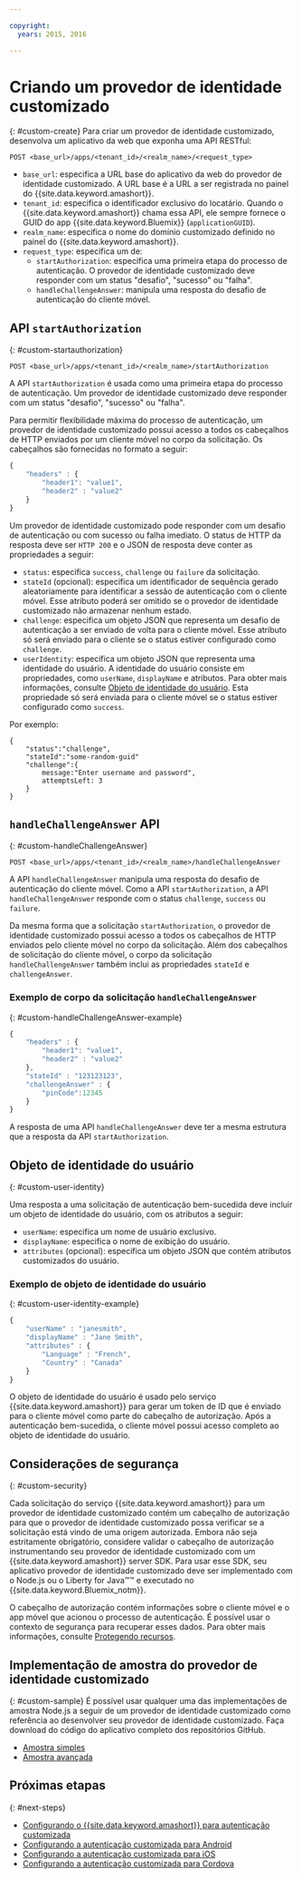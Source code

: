 ```yaml
---

copyright:
  years: 2015, 2016

---
```


# Criando um provedor de identidade customizado
{: #custom-create}
Para criar um provedor de identidade customizado, desenvolva um aplicativo da web que exponha uma API RESTful:

```
POST <base_url>/apps/<tenant_id>/<realm_name>/<request_type>
```

* `base_url`: especifica a URL base do aplicativo da web do provedor de identidade customizado. A URL base é a URL a ser registrada no painel do {{site.data.keyword.amashort}}.
* `tenant_id`: especifica o identificador exclusivo do locatário. Quando
o {{site.data.keyword.amashort}} chama essa API, ele sempre fornece o GUID
do app {{site.data.keyword.Bluemix}} (`applicationGUID`).
* `realm_name`: especifica o nome do domínio customizado definido no painel do {{site.data.keyword.amashort}}.
* `request_type`: especifica um de:
	* `startAuthorization`: especifica uma primeira etapa do processo de autenticação. O provedor de identidade customizado deve responder com um status "desafio", "sucesso" ou "falha".
	* `handleChallengeAnswer`: manipula uma resposta do desafio de autenticação do cliente móvel.

## API `startAuthorization`
{: #custom-startauthorization}

`POST <base_url>/apps/<tenant_id>/<realm_name>/startAuthorization`

A API `startAuthorization` é usada como uma primeira etapa do processo de autenticação. Um provedor de identidade customizado deve responder com um status "desafio", "sucesso" ou "falha".

Para permitir flexibilidade máxima do processo de autenticação, um provedor de identidade customizado possui acesso a todos os cabeçalhos de HTTP enviados por um cliente móvel no corpo da solicitação. Os cabeçalhos são fornecidas no formato a seguir:

```JavaScript
{
    "headers" : {
    	"header1": "value1",  
    	"header2" : "value2"
    }
}
```

Um provedor de identidade customizado pode responder com um desafio de autenticação ou com sucesso ou falha imediato. O status de HTTP da resposta deve ser `HTTP 200` e o JSON de resposta deve conter as propriedades a seguir:

* `status`: especifica `success`, `challenge` ou `failure` da solicitação.
* `stateId` (opcional): especifica um identificador de sequência gerado aleatoriamente para identificar a sessão de autenticação com o cliente móvel. Esse atributo poderá ser omitido se o provedor de identidade customizado não armazenar nenhum estado.
* `challenge`: especifica um objeto JSON que representa um desafio de autenticação a ser enviado de volta para o cliente móvel. Esse atributo só será enviado para o cliente se o status estiver configurado como `challenge`.
* `userIdentity`: especifica um objeto JSON que representa uma identidade do usuário.  A identidade do usuário consiste em propriedades, como `userName`, `displayName` e atributos.  Para obter mais informações, consulte [Objeto de identidade do usuário](#custom-user-identity). Esta propriedade só será enviada para o cliente móvel se o status estiver configurado como `success`.

Por exemplo:

```
{
	"status":"challenge",
	"stateId":"some-random-guid"
	"challenge":{
		message:"Enter username and password",
		attemptsLeft: 3
	}
}
```

## `handleChallengeAnswer` API
{: #custom-handleChallengeAnswer}

`POST <base_url>/apps/<tenant_id>/<realm_name>/handleChallengeAnswer`

A API `handleChallengeAnswer` manipula uma resposta do desafio de autenticação do cliente móvel. Como a API `startAuthorization`, a API `handleChallengeAnswer` responde com o status `challenge`, `success` ou `failure`.

Da mesma forma que a solicitação `startAuthorization`, o provedor de identidade customizado possui acesso a todos os cabeçalhos de HTTP enviados pelo cliente móvel no corpo da solicitação. Além dos cabeçalhos de solicitação do cliente móvel, o corpo da solicitação `handleChallengeAnswer` também inclui as propriedades `stateId` e `challengeAnswer`.

### Exemplo de corpo da solicitação `handleChallengeAnswer`
{: #custom-handleChallengeAnswer-example}

```JavaScript
{
    "headers" : {
    	"header1": "value1",  
    	"header2" : "value2"
	},
    "stateId" : "123123123",
    "challengeAnswer" : {
    	"pinCode":12345
 	}
}
```

A resposta de uma API `handleChallengeAnswer` deve ter a mesma estrutura que a resposta da API `startAuthorization`.

## Objeto de identidade do usuário
{: #custom-user-identity}

Uma resposta a uma solicitação de autenticação bem-sucedida deve incluir um objeto de identidade do usuário, com os atributos a seguir:
* `userName`: especifica um nome de usuário exclusivo.
* `displayName`: especifica o nome de exibição do usuário.
* `attributes` (opcional): especifica um objeto JSON que contém atributos customizados do usuário.

### Exemplo de objeto de identidade do usuário
{: #custom-user-identity-example}
```JavaScript
{
    "userName" : "janesmith",
    "displayName" : "Jane Smith",
    "attributes" : {
        "Language" : "French",
        "Country" : "Canada"
    }
}
```

O objeto de identidade do usuário é usado pelo serviço {{site.data.keyword.amashort}} para gerar um token de ID que é enviado para o cliente móvel como parte do cabeçalho de autorização. Após a autenticação bem-sucedida, o cliente móvel possui acesso completo ao objeto de identidade do usuário.

## Considerações de segurança
{: #custom-security}

Cada solicitação do serviço {{site.data.keyword.amashort}} para um provedor de identidade customizado contém um cabeçalho de autorização para que o provedor de identidade customizado possa verificar se a solicitação está vindo de uma origem autorizada. Embora não seja estritamente obrigatório, considere validar o cabeçalho de autorização instrumentando seu provedor de identidade customizado com um {{site.data.keyword.amashort}} server SDK. Para usar esse SDK, seu aplicativo provedor de identidade customizado deve ser
implementado com o Node.js ou o Liberty for Java&trade;&trade; e executado no
{{site.data.keyword.Bluemix_notm}}.

O cabeçalho de autorização contém informações sobre o cliente móvel e o app móvel que acionou o processo de autenticação. É possível usar o contexto de segurança para recuperar esses dados. Para obter mais informações, consulte [Protegendo recursos](protecting-resources.html).

## Implementação de amostra do provedor de identidade customizado
{: #custom-sample}
É possível usar qualquer uma das implementações de amostra Node.js a seguir de um provedor de identidade customizado como referência ao desenvolver seu provedor de identidade customizado. Faça download do código do aplicativo completo dos repositórios GitHub.

* [Amostra simples](https://github.com/ibm-bluemix-mobile-services/bms-mca-custom-identity-provider-sample)
* [Amostra avançada](https://github.com/ibm-bluemix-mobile-services/bms-mca-custom-identity-provider-with-user-management)

<!---
 ### JSON structure (simple sample)
{: #custom-sample-json}
This implementation assumes that the supplied authentication challenge answer is a JSON object with the following structure:

```
{
 	username: "my.username",
 	password: "my.password"
 }
 ```

### Custom identity provider sample code (simple sample)
{: #custom-sample-code}
```JavaScript
var express = require('express');
var cfenv = require('cfenv');
var log4js = require('log4js');
var jsonParser = require('body-parser').json();

// Using hardcoded user repository
var userRepository = {
	"john.lennon":      { password: "12345", displayName:"John Lennon", dob:"October 9, 1940"},
	"paul.mccartney":   { password: "67890", displayName:"Paul McCartney", dob:"June 18, 1942"},
	"ringo.starr":      { password: "abcde", displayName:"Ringo Starr", dob: "July 7, 1940"},
	"george.harrison":  { password: "fghij", displayName: "George Harrison", dob:"Feburary 25, 1943"}
}

var app = express();
var logger = log4js.getLogger("CustomIdentityProviderApp");
logger.info("Starting up");

app.post('/apps/:tenantId/:realmName/startAuthorization', jsonParser, function(req, res){
	var tenantId = req.params.tenantId;
	var realmName = req.params.realmName;
	var headers = req.body.headers;

	logger.debug("startAuthorization", tenantId, realmName, headers);

	var responseJson = {
		status: "challenge",
		challenge: {
			text: "Enter username and password"
		}
	};

	res.status(200).json(responseJson);
});

app.post('/apps/:tenantId/:realmName/handleChallengeAnswer', jsonParser, function(req, res){
	var tenantId = req.params.tenantId;
	var realmName = req.params.realmName;
	var challengeAnswer = req.body.challengeAnswer;


	logger.debug("handleChallengeAnswer", tenantId, realmName, challengeAnswer);

	var username = req.body.challengeAnswer["username"];
	var password = req.body.challengeAnswer["password"];

	var userObject = userRepository[username];

	var responseJson = { status: "failure" };

	if (userObject && userObject.password == password ){
		logger.debug("Login success for userId ::", username);
		responseJson.status = "success";
		responseJson.userIdentity = {
			userName: username,
			displayName: userObject.displayName,
			attributes: {
				dob: userObject.dob
			}
		}
	} else {
		logger.debug("Login failure for userId ::", username);
	}

	res.status(200).json(responseJson);
});

app.use(function(req, res, next){
	res.status(404).send("This is not the URL you're looking for");
});

var server = app.listen(cfenv.getAppEnv().port, function () {
	var host = server.address().address;
	var port = server.address().port;
	logger.info('Server listening at %s:%s', host, port);
});
```
--->

## Próximas etapas
{: #next-steps}
* [Configurando o {{site.data.keyword.amashort}} para autenticação customizada](custom-auth-config-mca.html)
* [Configurando a autenticação customizada para Android](custom-auth-android.html)
* [Configurando a autenticação customizada para iOS](custom-auth-ios.html)
* [Configurando a autenticação customizada para Cordova](custom-auth-cordova.html)
